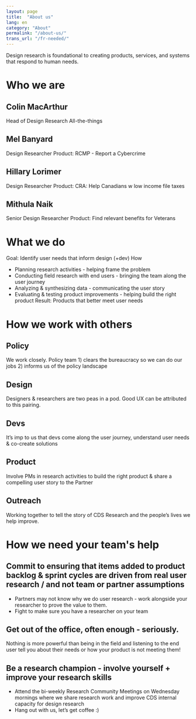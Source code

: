 ```yaml
---
layout: page
title:  "About us"
lang: en
category: "About"
permalink: "/about-us/"
trans_url: "/fr-needed/"
---
```


Design research is foundational to creating products, services, and systems that respond to human needs. 

# Who we are

## Colin MacArthur
Head of Design Research 
All-the-things

## Mel Banyard
Design Researcher
Product: RCMP - Report a Cybercrime 

## Hillary Lorimer
Design Researcher
Product: CRA: Help Canadians w low income file taxes

## Mithula Naik
Senior Design Researcher
Product: Find relevant benefits for Veterans


# What we do
Goal: Identify user needs that inform design (+dev)
How
- Planning research activities - helping frame the problem 
- Conducting field research with end users - bringing the team along the user journey
- Analyzing & synthesizing data - communicating the user story 
- Evaluating & testing product improvements - helping build the right product
Result: Products that better meet user needs

# How we work with others

## Policy
We work closely. Policy team 1) clears the bureaucracy so we can do our jobs 2) informs us of the policy landscape

## Design
Designers & researchers are two peas in a pod. Good UX can be attributed to this pairing.

## Devs
It’s imp to us that devs come along the user journey, understand user needs & co-create solutions

## Product
Involve PMs in research activities to build the right product & share a compelling user story to the Partner

## Outreach
Working together to tell the story of CDS Research and the people’s lives we help improve.

# How we need your team's help

## Commit to ensuring that items added to product backlog & sprint cycles are driven from real user research / and not team or partner assumptions 
- Partners may not know why we do user research - work alongside your researcher to prove the value to them.
- Fight to make sure you have a researcher on your team

## Get out of the office, often enough - seriously.
Nothing is more powerful than being in the field and listening to the end user tell you about their needs or how your product is not meeting them! 

## Be a research champion - involve yourself + improve your research skills
- Attend the bi-weekly Research Community Meetings on Wednesday mornings where we share research work and improve CDS internal capacity for design research
- Hang out with us, let’s get coffee :) 

